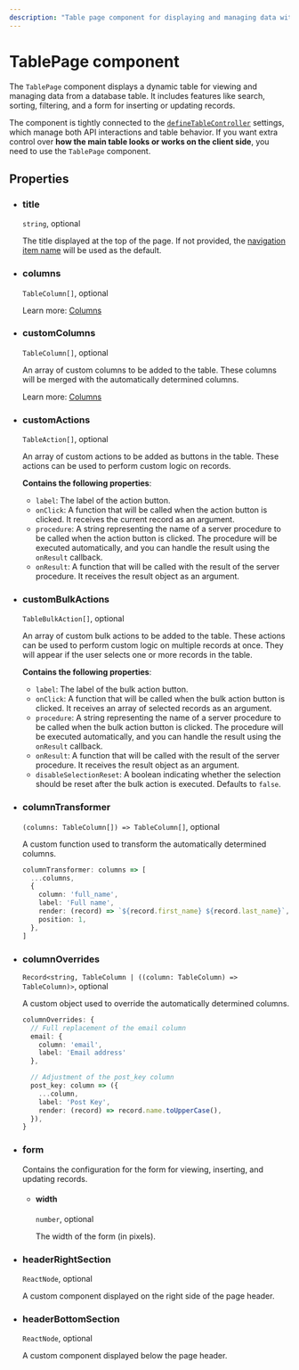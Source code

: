 ```yaml
---
description: "Table page component for displaying and managing data with search, sorting, and custom actions."
---
```


# TablePage component

The `TablePage` component displays a dynamic table for viewing and managing data from a database table. It includes features like search, sorting, filtering, and a form for inserting or updating records.

The component is tightly connected to the [`defineTableController`](../table/configuration/api.md) settings, which manage both API interactions and table behavior. If you want extra control over **how the main table looks or works on the client side**, you need to use the `TablePage` component.


## Properties

- ### title

  `string`, optional

  The title displayed at the top of the page. If not provided, the [navigation item name](../app-configuration/sidebar.md) will be used as the default.

- ### columns

  `TableColumn[]`, optional

  Learn more: [Columns](../table/configuration/api.md#columns-1)

- ### customColumns

  `TableColumn[]`, optional

  An array of custom columns to be added to the table. These columns will be merged with the automatically determined columns.

  Learn more: [Columns](../table/configuration/api.md#columns-1)

- ### customActions

  `TableAction[]`, optional

  An array of custom actions to be added as buttons in the table. These actions can be used to perform custom logic on records.

  **Contains the following properties**:

  - `label`: The label of the action button.
  - `onClick`: A function that will be called when the action button is clicked. It receives the current record as an argument.
  - `procedure`: A string representing the name of a server procedure to be called when the action button is clicked. The procedure will be executed automatically, and you can handle the result using the `onResult` callback.
  - `onResult`: A function that will be called with the result of the server procedure. It receives the result object as an argument.

- ### customBulkActions

  `TableBulkAction[]`, optional

  An array of custom bulk actions to be added to the table. These actions can be used to perform custom logic on multiple records at once. They will appear if the user selects one or more records in the table.

  **Contains the following properties**:

  - `label`: The label of the bulk action button.
  - `onClick`: A function that will be called when the bulk action button is clicked. It receives an array of selected records as an argument.
  - `procedure`: A string representing the name of a server procedure to be called when the bulk action button is clicked. The procedure will be executed automatically, and you can handle the result using the `onResult` callback.
  - `onResult`: A function that will be called with the result of the server procedure. It receives the result object as an argument.
  - `disableSelectionReset`: A boolean indicating whether the selection should be reset after the bulk action is executed. Defaults to `false`.

- ### columnTransformer

  `(columns: TableColumn[]) => TableColumn[]`, optional

  A custom function used to transform the automatically determined columns.

  ```typescript [Example]
  columnTransformer: columns => [
    ...columns,
    {
      column: 'full_name',
      label: 'Full name',
      render: (record) => `${record.first_name} ${record.last_name}`,
      position: 1,
    },
  ]
  ```

- ### columnOverrides

  `Record<string, TableColumn | ((column: TableColumn) => TableColumn)>`, optional

  A custom object used to override the automatically determined columns.

  ```typescript [Example]
  columnOverrides: {
    // Full replacement of the email column
    email: { 
      column: 'email',
      label: 'Email address' 
    },

    // Adjustment of the post_key column
    post_key: column => ({
      ...column,
      label: 'Post Key',
      render: (record) => record.name.toUpperCase(),
    }),
  }
  ```

- ### form

  Contains the configuration for the form for viewing, inserting, and updating records.

  - #### width

    `number`, optional

    The width of the form (in pixels).

- ### headerRightSection

  `ReactNode`, optional

  A custom component displayed on the right side of the page header.

- ### headerBottomSection

  `ReactNode`, optional

  A custom component displayed below the page header.
